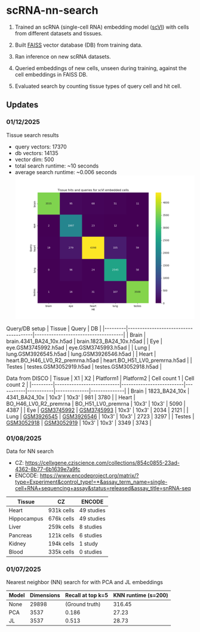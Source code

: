 # scRNA-nn-search

1) Trained an scRNA (single-cell RNA) embedding model ([scVI](https://www.nature.com/articles/s41592-018-0229-2)) with cells from different datasets and tissues.

2) Built [FAISS](https://github.com/facebookresearch/faiss) vector database (DB) from training data.

3) Ran inference on new scRNA datasets.

4) Queried embeddings of new cells, unseen during training, against the cell embeddings in FAISS DB.

5) Evaluated search by counting tissue types of query cell and hit cell.

## Updates

### 01/12/2025
Tissue search results
- query vectors: 17370
- db vectors: 14135
- vector dim: 500
- total search runtime: ~10 seconds
- average search runtime: ~0.006 seconds
![Tissue search results](heatmap.png)

Query/DB setup
| Tissue  | Query                                | DB                                  |
|---------|--------------------------------------|-------------------------------------|
| Brain   | brain.4341_BA24_10x.h5ad            | brain.1823_BA24_10x.h5ad           |
| Eye     | eye.GSM3745992.h5ad                 | eye.GSM3745993.h5ad                |
| Lung    | lung.GSM3926545.h5ad                | lung.GSM3926546.h5ad               |
| Heart   | heart.BO_H46_LV0_R2_premrna.h5ad    | heart.BO_H51_LV0_premrna.h5ad      |
| Testes  | testes.GSM3052919.h5ad              | testes.GSM3052918.h5ad             |


Data from DISCO
| Tissue  | X1                       | X2                       | Platform1 | Platform2 | Cell count 1 | Cell count 2 |
|---------|---------------------------|--------------------------|-----------|-----------|--------------|--------------|
| Brain   | 1823_BA24_10x            | 4341_BA24_10x           | 10x3'     | 10x3'     | 981          | 3780         |
| Heart   | BO_H46_LV0_R2_premrna    | BO_H51_LV0_premrna      | 10x3'     | 10x3'     | 5090         | 4387         |
| Eye     | [GSM3745992](#)          | [GSM3745993](#)         | 10x3'     | 10x3'     | 2034         | 2121         |
| Lung    | [GSM3926545](#)          | [GSM3926546](#)         | 10x3'     | 10x3'     | 2723         | 3297         |
| Testes  | [GSM3052918](#)          | [GSM3052919](#)         | 10x3'     | 10x3'     | 3349         | 3743         |

### 01/08/2025

Data for NN search
- CZ: https://cellxgene.cziscience.com/collections/854c0855-23ad-4362-8b77-6b1639e7a9fc
- ENCODE: https://www.encodeproject.org/matrix/?type=Experiment&control_type!=*&assay_term_name=single-cell+RNA+sequencing+assay&status=released&assay_title=snRNA-seq

| Tissue       | CZ           | ENCODE        |
|--------------|--------------|---------------|
| Heart        | 931k cells   | 49 studies    |
| Hippocampus  | 676k cells   | 49 studies    |
| Liver        | 259k cells   | 8 studies     |
| Pancreas     | 121k cells   | 6 studies     |
| Kidney       | 194k cells   | 1 study       |
| Blood        | 335k cells   | 0 studies     |

### 01/07/2025

Nearest neighbor (NN) search for with PCA and JL embeddings

| Model | Dimensions | Recall at top k=5       | KNN runtime (s=200) |
|-------|------------|-------------------------|---------------------|
| None  | 29898      | (Ground truth)          | 316.45             |
| PCA   | 3537       | 0.186                   | 27.23              |
| JL    | 3537       | 0.513                   | 28.73              |
